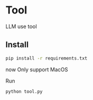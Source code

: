 # Tool

LLM use tool

## Install

```bash
pip install -r requirements.txt
```

now Only support MacOS

Run
```bash
python tool.py
```